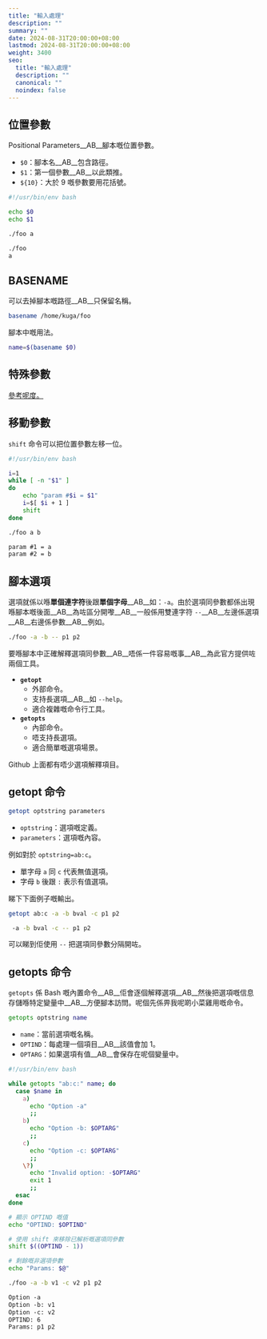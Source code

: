 ```yaml
---
title: "輸入處理"
description: ""
summary: ""
date: 2024-08-31T20:00:00+08:00
lastmod: 2024-08-31T20:00:00+08:00
weight: 3400
seo:
  title: "輸入處理"
  description: ""
  canonical: ""
  noindex: false
---
```


## 位置參數

Positional Parameters__AB__腳本嘅位置參數。

* `$0`：腳本名__AB__包含路徑。
* `$1`：第一個參數__AB__以此類推。
* `${10}`：大於 9 嘅參數要用花括號。

```bash {frame="none"}
#!/usr/bin/env bash

echo $0
echo $1
```

```bash {frame="none"}
./foo a
```

```bash {frame="none"}
./foo
a
```

## BASENAME

可以去掉腳本嘅路徑__AB__只保留名稱。

```bash {frame="none"}
basename /home/kuga/foo
```

腳本中嘅用法。

```bash {frame="none"}
name=$(basename $0)
```

## 特殊參數

[參考呢度。](te-shu-can-shu.md)

## 移動參數

`shift` 命令可以把位置參數左移一位。

```bash {frame="none"}
#!/usr/bin/env bash

i=1
while [ -n "$1" ]
do
    echo "param #$i = $1"
    i=$[ $i + 1 ]
    shift
done
```

```bash {frame="none"}
./foo a b
```

```txt {frame="none"}
param #1 = a
param #2 = b
```

## 腳本選項

選項就係以喺**單個連字符**後跟**單個字母**__AB__如：`-a`。由於選項同參數都係出現喺腳本嘅後面__AB__為咗區分開嚟__AB__一般係用雙連字符 `--`__AB__左邊係選項__AB__右邊係參數__AB__例如。

```bash {frame="none"}
./foo -a -b -- p1 p2
```

要喺腳本中正確解釋選項同參數__AB__唔係一件容易嘅事__AB__為此官方提供咗兩個工具。

* **`getopt`**
  * 外部命令。
  * 支持長選項__AB__如 `--help`。
  * 適合複雜嘅命令行工具。
* **`getopts`**
  * 內部命令。
  * 唔支持長選項。
  * 適合簡單嘅選項場景。

Github 上面都有唔少選項解釋項目。

## getopt 命令

```bash {frame="none"}
getopt optstring parameters
```

* `optstring`：選項嘅定義。
* `parameters`：選項嘅內容。

例如對於 `optstring=ab:c`。

* 單字母 `a` 同 `c` 代表無值選項。
* 字母 `b` 後跟 `:` 表示有值選項。

睇下下面例子嘅輸出。

```bash {frame="none"}
getopt ab:c -a -b bval -c p1 p2
```

```bash {frame="none"}
 -a -b bval -c -- p1 p2
```

可以睇到佢使用 `--` 把選項同參數分隔開咗。

## getopts 命令

`getopts` 係 Bash 嘅內置命令__AB__佢會逐個解釋選項__AB__然後把選項嘅信息存儲喺特定變量中__AB__方便腳本訪問。呢個先係畀我呢啲小菜雞用嘅命令。

```bash {frame="none"}
getopts optstring name
```

* `name`：當前選項嘅名稱。
* `OPTIND`：每處理一個項目__AB__該值會加 1。
* `OPTARG`：如果選項有值__AB__會保存在呢個變量中。

```bash {frame="none"}
#!/usr/bin/env bash

while getopts "ab:c:" name; do
  case $name in
    a)
      echo "Option -a"
      ;;
    b)
      echo "Option -b: $OPTARG"
      ;;
    c)
      echo "Option -c: $OPTARG"
      ;;
    \?)
      echo "Invalid option: -$OPTARG"
      exit 1
      ;;
  esac
done

# 顯示 OPTIND 嘅值
echo "OPTIND: $OPTIND"

# 使用 shift 來移除已解析嘅選項同參數
shift $((OPTIND - 1))

# 剩餘嘅非選項參數
echo "Params: $@"
```

```bash {frame="none"}
./foo -a -b v1 -c v2 p1 p2
```

```txt {frame="none"}
Option -a
Option -b: v1
Option -c: v2
OPTIND: 6
Params: p1 p2
```
